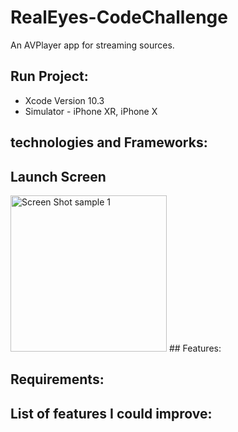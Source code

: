 # RealEyes-CodeChallenge
An AVPlayer app for streaming sources.

## Run Project:
- Xcode Version 10.3
- Simulator - iPhone XR, iPhone X
## technologies and Frameworks:

## Launch Screen
<img width="250" alt="Screen Shot sample 1" src="https://user-images.githubusercontent.com/43827399/62829836-d3519e80-bbbf-11e9-8942-a6a0a4360f6b.png">
## Features:

## Requirements:

## List of features I could improve:


